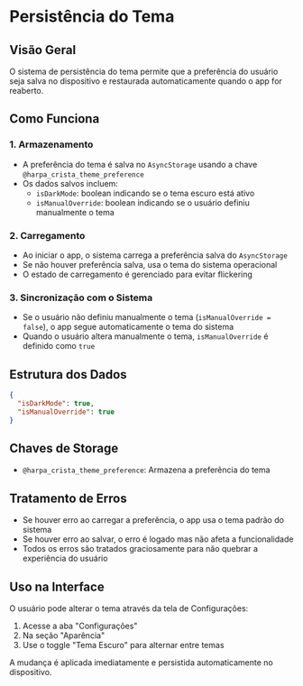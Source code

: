 # Persistência do Tema

## Visão Geral

O sistema de persistência do tema permite que a preferência do usuário seja salva no dispositivo e restaurada automaticamente quando o app for reaberto.

## Como Funciona

### 1. Armazenamento
- A preferência do tema é salva no `AsyncStorage` usando a chave `@harpa_crista_theme_preference`
- Os dados salvos incluem:
  - `isDarkMode`: boolean indicando se o tema escuro está ativo
  - `isManualOverride`: boolean indicando se o usuário definiu manualmente o tema

### 2. Carregamento
- Ao iniciar o app, o sistema carrega a preferência salva do `AsyncStorage`
- Se não houver preferência salva, usa o tema do sistema operacional
- O estado de carregamento é gerenciado para evitar flickering

### 3. Sincronização com o Sistema
- Se o usuário não definiu manualmente o tema (`isManualOverride = false`), o app segue automaticamente o tema do sistema
- Quando o usuário altera manualmente o tema, `isManualOverride` é definido como `true`

## Estrutura dos Dados

```json
{
  "isDarkMode": true,
  "isManualOverride": true
}
```

## Chaves de Storage

- `@harpa_crista_theme_preference`: Armazena a preferência do tema

## Tratamento de Erros

- Se houver erro ao carregar a preferência, o app usa o tema padrão do sistema
- Se houver erro ao salvar, o erro é logado mas não afeta a funcionalidade
- Todos os erros são tratados graciosamente para não quebrar a experiência do usuário

## Uso na Interface

O usuário pode alterar o tema através da tela de Configurações:
1. Acesse a aba "Configurações"
2. Na seção "Aparência"
3. Use o toggle "Tema Escuro" para alternar entre temas

A mudança é aplicada imediatamente e persistida automaticamente no dispositivo. 
